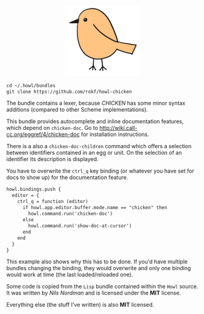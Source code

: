 <p align="center"><img width="200" src="img.png"></p>

```
cd ~/.howl/bundles
git clone https://github.com/rokf/howl-chicken
```

The bundle contains a lexer, because *CHICKEN* has some minor syntax additions (compared to other Scheme
implementations).

This bundle provides autocomplete and inline documentation features,
which depend on `chicken-doc`.
Go to http://wiki.call-cc.org/eggref/4/chicken-doc for installation instructions.

There is a also a `chicken-doc-children` command which offers a selection
between identifiers contained in an egg or unit. On the selection
of an identifier its description is displayed.

You have to overwrite the `ctrl_q` key binding
(or whatever you have set for docs to show up)
for the documentation feature.

```
howl.bindings.push {
  editor = {
    ctrl_q = function (editor)
      if howl.app.editor.buffer.mode.name == "chicken" then
        howl.command.run('chicken-doc')
      else
        howl.command.run('show-doc-at-cursor')
      end
    end
  }
}
```

This example also shows why this has to be done. If you'd have multiple bundles changing the binding,
they would overwrite and only one binding would work at time (the last loaded/reloaded one).

Some code is copied from the `Lisp` bundle
contained within the `Howl` source.
It was written by *Nils Nordman* and is licensed under the **MIT** license.

Everything else (the stuff I've written) is also **MIT** licensed.
